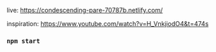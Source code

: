 live:   https://condescending-pare-70787b.netlify.com/

inspiration:   https://www.youtube.com/watch?v=H_VnkjiodO4&t=474s

### `npm start`
